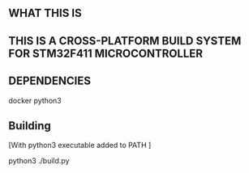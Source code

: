 ## WHAT THIS IS ##

## THIS IS A CROSS-PLATFORM BUILD SYSTEM FOR STM32F411 MICROCONTROLLER ##


## DEPENDENCIES ##

docker
python3

## Building ##


[With python3 executable added to PATH ]

python3 ./build.py
